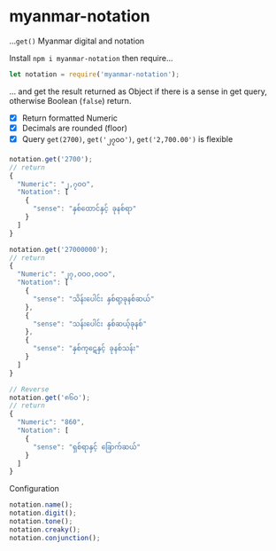 # myanmar-notation
...`get()` Myanmar digital and notation

Install `npm i myanmar-notation` then require...


```js
let notation = require('myanmar-notation');
```
... and get the result returned as Object if there is a sense in get query, otherwise Boolean (`false`) return.

- [x] Return formatted Numeric
- [x] Decimals are rounded (floor)
- [x] Query `get(2700)`, `get('၂၇ဝဝ')`, `get('2,700.00')` is flexible

```js
notation.get('2700');
// return
{
  "Numeric": "၂,၇ဝဝ",
  "Notation": [
    {
      "sense": "နှစ်ထောင်နှင့် ခုနစ်ရာ"
    }
  ]
}

notation.get('27000000');
// return
{
  "Numeric": "၂၇,ဝဝဝ,ဝဝဝ",
  "Notation": [
    {
      "sense": "သိန်းပေါင်း နှစ်ရာ့ခုနစ်ဆယ်"
    },
    {
      "sense": "သန်းပေါင်း နှစ်ဆယ့်ခုနစ်"
    },
    {
      "sense": "နှစ်ကု​ဋေ​နှင့် ခုနစ်သန်း"
    }
  ]
}

// Reverse
notation.get('၈၆ဝ');
// return
{
  "Numeric": "860",
  "Notation": [
    {
      "sense": "ရှစ်ရာနှင့် ခြောက်ဆယ်"
    }
  ]
}
```
Configuration
```js
notation.name();
notation.digit();
notation.tone();
notation.creaky();
notation.conjunction();
```
